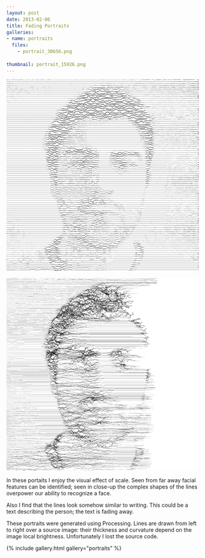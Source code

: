 ```yaml
---
layout: post
date: 2013-02-06
title: Fading Portraits
galleries:
- name: portraits
  files:
    - portrait_30656.png

thumbnail: portrait_15926.png
---
```


![portrait](portrait_15926.png)

![portrait](portrait_31614.png)

In these portaits I enjoy the visual effect of scale. Seen from far away facial features can be 
identified; seen in close-up the complex shapes of the lines overpower our ability to recognize a face. 

Also I find that the lines look somehow similar to writing. This could be a text describing the person; 
the text is fading away.


These portraits were generated using Processing. Lines are drawn from left to right over a source image: 
their thickness and curvature depend on the image local brightness. Unfortunately I lost the source code.

{% include gallery.html gallery="portraits" %}
